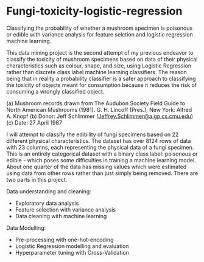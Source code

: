 # Fungi-toxicity-logistic-regression
Classifying the probability of whether a mushroom specimen is poisonous or edible with variance analysis for feature selction and logistic regression machine learning.

This data mining project is the second attempt of my previous endeavor to classify the toxicity of mushroom specimens based on data of their physical characteristics such as colour, shape, and size, using Logistic Regression rather than discrete class label machine learning classifiers. The reason being that in reality a probability classifier is a safer approach to classifying the toxicity of objects meant for consumption because it reduces the risk of consuming a wrongly classified object. 

(a) Mushroom records drawn from The Audubon Society Field Guide to North American Mushrooms (1981). G. H. Lincoff (Pres.), New York: Alfred A. Knopf
(b) Donor: Jeff Schlimmer (Jeffrey.Schlimmer@a.gp.cs.cmu.edu)
(c) Date: 27 April 1987

I will attempt to classify the edibility of fungi specimens based on 22 different physical characteristics. The dataset has over 8124 rows of data with 23 columns, each representing the physical data of a fungi specimen. This is an entirely categorical dataset with a binary class label: poisonous or edible - which poses some difficulties in training a machine learning model. About one quarter of the data has missing values which were estimated using data from other rows rather than just simply being removed. There are two parts in this project.

Data understanding and cleaning:
* Exploratory data analysis 
* Feature selection with variance analysis
* Data cleaning with machine learning

Data Modelling:
* Pre-processing with one-hot-encoding
* Logistic Regression modelling and evaluation
* Hyperparameter tuning with Cross-Validation

